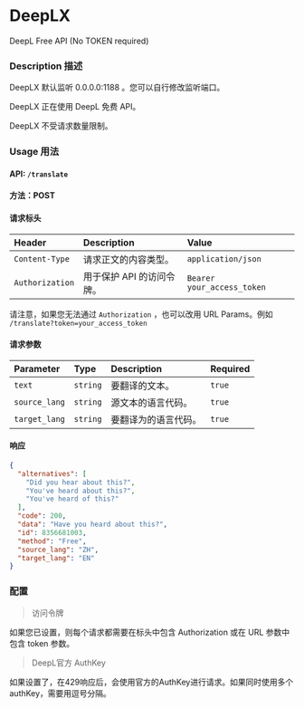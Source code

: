 # DeepLX

DeepL Free API (No TOKEN required)

### Description 描述

DeepLX 默认监听 0.0.0.0:1188 。您可以自行修改监听端口。

DeepLX 正在使用 DeepL 免费 API。

DeepLX 不受请求数量限制。

### Usage 用法

#### API: `/translate`

#### 方法：POST

#### 请求标头

| Header          | Description     | Value                      |
|:----------------|:----------------|:---------------------------|
| `Content-Type`  | 请求正文的内容类型。      | `application/json`         |
| `Authorization` | 用于保护 API 的访问令牌。 | `Bearer your_access_token` |

请注意，如果您无法通过 `Authorization` ，也可以改用 URL Params。例如 `/translate?token=your_access_token`

#### 请求参数

| Parameter     | Type     | Description | Required |
|:--------------|:---------|:------------|:---------|
| `text`        | `string` | 要翻译的文本。     | `true`   |
| `source_lang` | `string` | 源文本的语言代码。   | `true`   |
| `target_lang` | `string` | 要翻译为的语言代码。  | `true`   |

#### 响应

```json
{
  "alternatives": [
    "Did you hear about this?",
    "You've heard about this?",
    "You've heard of this?"
  ],
  "code": 200,
  "data": "Have you heard about this?",
  "id": 8356681003,
  "method": "Free",
  "source_lang": "ZH",
  "target_lang": "EN"
}
```

### 配置

> 访问令牌

如果您已设置，则每个请求都需要在标头中包含 Authorization 或在 URL 参数中包含 token 参数。

> DeepL官方 AuthKey

如果设置了，在429响应后，会使用官方的AuthKey进行请求。如果同时使用多个authKey，需要用逗号分隔。

